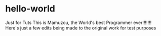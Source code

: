 # hello-world
Just for Tuts
This is Mamuzou, the World's best Programmer ever!!!!!!!
Here's just a few edits being made to the original work for test purposes
